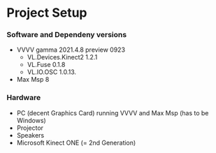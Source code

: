 # Project Setup

### Software and Dependeny versions

- VVVV gamma 2021.4.8 preview 0923
  - VL.Devices.Kinect2 1.2.1
  - VL.Fuse 0.1.8
  - VL.IO.OSC 1.0.13.
- Max Msp 8
  
### Hardware

- PC (decent Graphics Card) running VVVV and Max Msp (has to be Windows)
- Projector
- Speakers
- Microsoft Kinect ONE (= 2nd Generation)